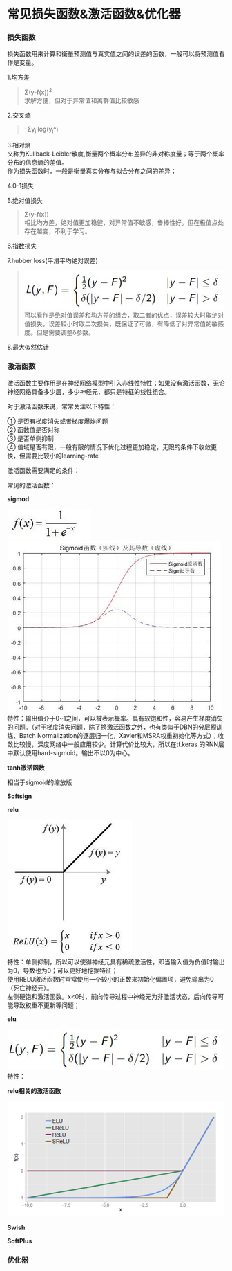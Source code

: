 常见损失函数&激活函数&优化器
====
### 损失函数 ###
损失函数用来计算和衡量预测值与真实值之间的误差的函数，一般可以将预测值看作是变量。

1.均方差
> Σ(y-f(x))<sup>2</sup>  <br>
求解方便，但对于异常值和离群值比较敏感

2.交叉熵
>-Σy<sub>i</sub> log(y<sub>i</sub>^)

3.相对熵<br>
又称为Kullback-Leibler散度,衡量两个概率分布差异的非对称度量；等于两个概率分布的信息熵的差值。<br>
作为损失函数时，一般是衡量真实分布与拟合分布之间的差异；

4.0-1损失

5.绝对值损失
> Σ(y-f(x)) <br>
相比均方差，绝对值更加稳健，对异常值不敏感，鲁棒性好。但在极值点处存在越变，不利于学习。

6.指数损失

7.hubber loss(平滑平均绝对误差)
>![hubber损失函数](/docs/ml/images/10-4.jpg) <br>
可以看作是绝对值误差和均方差的组合，取二者的优点，误差较大时取绝对值损失，误差较小时取二次损失，既保证了可微，有降低了对异常值的敏感度。但是需要调整δ参数。

8.最大似然估计

### 激活函数 ###
激活函数主要作用是在神经网络模型中引入非线性特性；如果没有激活函数，无论神经网络具备多少层，多少神经元，都只是特征的线性组合。

对于激活函数来说，常常关注以下特性：

① 是否有梯度消失或者梯度爆炸问题<br>
② 函数值是否对称<br>
③ 是否单侧抑制<br>
④ 值域是否有限，一般有限的情况下优化过程更加稳定，无限的条件下收敛更快，但需要比较小的learning-rate

激活函数需要满足的条件：


常见的激活函数：

**sigmod**

![sigmod激活函数](/docs/ml/images/10-2.jpg)<br>
![sigmod激活函数](/docs/ml/images/10-3.jpg)<br>
特性：输出值介于0~1之间，可以被表示概率。具有软饱和性，容易产生梯度消失的问题。（对于梯度消失问题，除了换激活函数之外，也有类似于DBN的分层预训练、Batch Normalization的逐层归一化，Xavier和MSRA权重初始化等方式）；收敛比较慢，深度网络中一般应用较少。计算代价比较大，所以在tf.keras 的RNN层中默认使用hard-sigmoid。输出不以0为中心。

**tanh激活函数**

相当于sigmoid的缩放版

**Softsign**


**relu**

![relu激活函数](/docs/ml/images/10-1.jpg)<br>
特性：单侧抑制，所以可以使得神经元具有稀疏激活性，即当输入值为负值时输出为0，导数也为0；可以更好地挖掘特征；<br>
使用RELU激活函数时常常使用一个较小的正数来初始化偏置项，避免输出为0（死亡神经元）。<br>
左侧硬饱和激活函数。x<0时，前向传导过程中神经元为非激活状态，后向传导可能导致权重不更新等问题；

**elu**

![elu激活函数](/docs/ml/images/10-4.jpg)<br>
特性：

**relu相关的激活函数**

![relu相关的激活函数](/docs/ml/images/10-5.jpg)<br>

**Swish**

**SoftPlus**


### 优化器 ###
